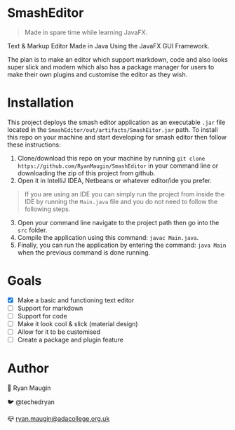 # SmashEditor

> Made in spare time while learning JavaFX.

Text & Markup Editor Made in Java Using the JavaFX GUI Framework.

The plan is to make an editor which support markdown, code and also looks super slick and modern which also has a package manager for users to make their own plugins and customise the editor as they wish.

# Installation
This project deploys the smash editor application as an executable `.jar` file located in the `SmashEditor/out/artifacts/SmashEitor.jar` path. To install this repo on your machine and start developing for smash editor then follow these instructions:

1. Clone/download this repo on your machine by running `git clone https://github.com/RyanMaugin/SmashEditor` in your command line or downloading the zip of this project from github.
2. Open it in IntelliJ IDEA, Netbeans or whatever editor/ide you prefer.

> If you are using an IDE you can simply run the project from inside the IDE by running the `Main.java` file and you do not need to follow the following steps.

3. Open your command line navigate to the project path then go into the `src` folder.
4. Compile the application using this command: `javac Main.java`.
5. Finally, you can run the application by entering the command: `java Main` when the previous command is done running.

# Goals
- [x] Make a basic and functioning text editor
- [ ] Support for markdown
- [ ] Support for code
- [ ] Make it look cool & slick (material design)
- [ ] Allow for it to be customised
- [ ] Create a package and plugin feature

# Author
🤖 Ryan Maugin

🐦 @techedryan

📪 ryan.maugin@adacollege.org.uk
